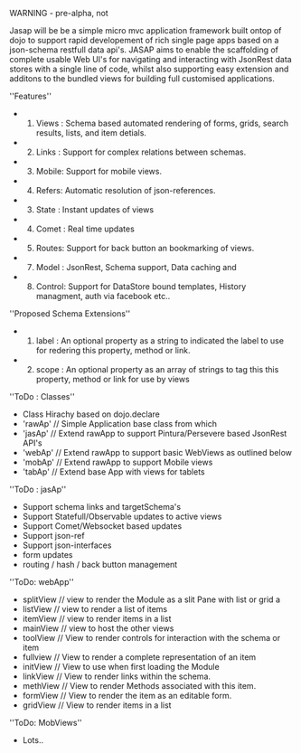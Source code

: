 WARNING - pre-alpha, not 

Jasap will be be a simple micro mvc application framework built ontop of dojo to support rapid developement of rich single page apps based on a json-schema restfull data api's. 
JASAP aims to enable the scaffolding of complete usable Web UI's for navigating and interacting with 
JsonRest data stores with a single line of code, whilst also supporting easy extension and additons to the bundled views for building full customised applications.

''Features''
* 1. Views : Schema based automated rendering of forms, grids, search results, lists, and item detials.
* 2. Links : Support for complex relations between schemas. 
* 3. Mobile: Support for mobile views. 
* 4. Refers: Automatic resolution of json-references. 
* 3. State : Instant updates of views 
* 4. Comet : Real time updates
* 5. Routes: Support for back button an bookmarking of views.
* 7. Model : JsonRest, Schema support, Data caching and 
* 8. Control: Support for DataStore bound templates, History managment, auth via facebook etc..

''Proposed Schema Extensions''
* 1. label : An optional property as a string to indicated the label to use for redering this property, method or link.
* 2. scope : An optional property as an array of strings to tag this this property, method or link for use by views

''ToDo : Classes''
* Class Hirachy based on dojo.declare 
* 'rawAp' // Simple Application base class from which 
* 'jasAp' // Extend rawApp to support Pintura/Persevere based JsonRest API's
* 'webAp' // Extend rawApp to support basic WebViews as outlined below
* 'mobAp' // Extend rawApp to support Mobile views
* 'tabAp' // Extend base App with views for tablets 

''ToDo : jasAp''
* Support schema links and targetSchema's
* Support Statefull/Observable updates to active views
* Support Comet/Websocket based updates 
* Support json-ref
* Support json-interfaces
* form updates
* routing / hash / back button management

''ToDo: webApp''
* splitView // view to render the Module as a slit Pane with list or grid a 
* listView  // view to render a list of items
* itemView  // view to render items in a list
* mainView  // view to host the other views
* toolView  // View to render controls for interaction with the schema or item
* fullview  // View to render a complete representation of an item
* initView  // View to use when first loading the Module
* linkView  // View to render links within the schema.
* methView  // View to render Methods associated with this item.
* formView  // View to render the item as an editable form.
* gridView  // View to render items in a list

''ToDo: MobViews''
* Lots..
 
